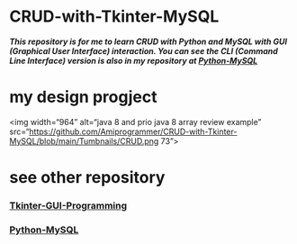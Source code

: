 # CRUD-with-Tkinter-MySQL
***This repository is for me to learn CRUD with Python and MySQL with GUI (Graphical User Interface) interaction. You can see the CLI (Command Line Interface) version is also in my repository at [Python-MySQL](https://github.com/Amiprogrammer/Python-MySQL/tree/master/12_Training%20Part1)***


# my design progject

<img width=“964” alt=“java 8 and prio java 8  array review example” src=“https://github.com/Amiprogrammer/CRUD-with-Tkinter-MySQL/blob/main/Tumbnails/CRUD.png 73”>

# see other repository
### [Tkinter-GUI-Programming](https://github.com/Amiprogrammer/Tkinter-GUI-Programming)
### [Python-MySQL](https://github.com/Amiprogrammer/Python-MySQL)
